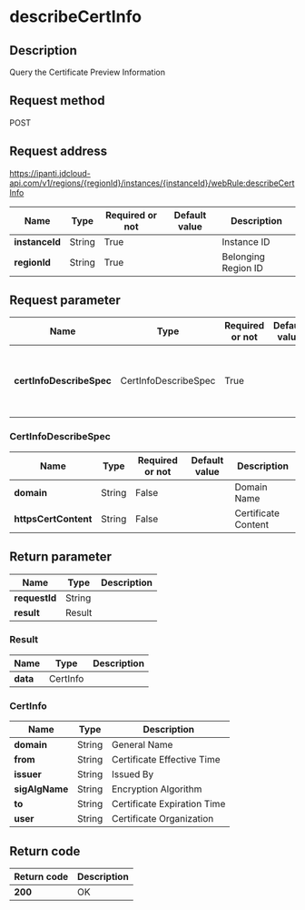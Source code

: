 # describeCertInfo


## Description
Query the Certificate Preview Information

## Request method
POST

## Request address
https://ipanti.jdcloud-api.com/v1/regions/{regionId}/instances/{instanceId}/webRule:describeCertInfo

|Name|Type|Required or not|Default value|Description|
|---|---|---|---|---|
|**instanceId**|String|True||Instance ID|
|**regionId**|String|True||Belonging Region ID|

## Request parameter
|Name|Type|Required or not|Default value|Description|
|---|---|---|---|---|
|**certInfoDescribeSpec**|CertInfoDescribeSpec|True||Query the Request Parameter of Certificate Preview|

### CertInfoDescribeSpec
|Name|Type|Required or not|Default value|Description|
|---|---|---|---|---|
|**domain**|String|False||Domain Name|
|**httpsCertContent**|String|False||Certificate Content|

## Return parameter
|Name|Type|Description|
|---|---|---|
|**requestId**|String||
|**result**|Result||


### Result
|Name|Type|Description|
|---|---|---|
|**data**|CertInfo||
### CertInfo
|Name|Type|Description|
|---|---|---|
|**domain**|String|General Name|
|**from**|String|Certificate Effective Time|
|**issuer**|String|Issued By|
|**sigAlgName**|String|Encryption Algorithm|
|**to**|String|Certificate Expiration Time|
|**user**|String|Certificate Organization|

## Return code
|Return code|Description|
|---|---|
|**200**|OK|
